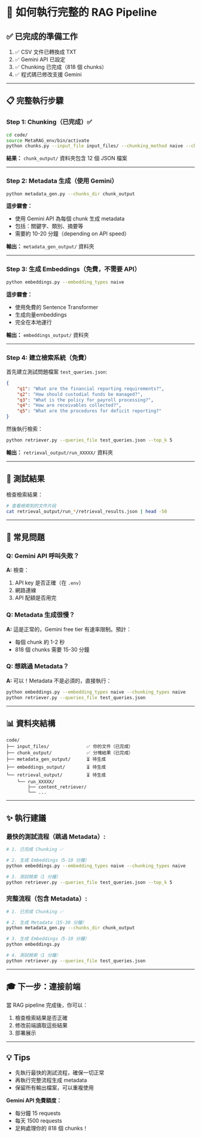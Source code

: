 # 🚀 如何執行完整的 RAG Pipeline

## ✅ 已完成的準備工作

1. ✅ CSV 文件已轉換成 TXT
2. ✅ Gemini API 已設定
3. ✅ Chunking 已完成（818 個 chunks）
4. ✅ 程式碼已修改支援 Gemini

---

## 📋 完整執行步驟

### Step 1: Chunking（已完成）✅

```bash
cd code/
source MetaRAG_env/bin/activate
python chunks.py --input_file input_files/ --chunking_method naive --chunk_by paragraph --min_chunk_size 1
```

**結果：** `chunk_output/` 資料夾包含 12 個 JSON 檔案

---

### Step 2: Metadata 生成（使用 Gemini）

```bash
python metadata_gen.py --chunks_dir chunk_output
```

**這步驟會：**
- 使用 Gemini API 為每個 chunk 生成 metadata
- 包括：關鍵字、類別、摘要等
- 需要約 10-20 分鐘（depending on API speed）

**輸出：** `metadata_gen_output/` 資料夾

---

### Step 3: 生成 Embeddings（免費，不需要 API）

```bash
python embeddings.py --embedding_types naive
```

**這步驟會：**
- 使用免費的 Sentence Transformer
- 生成向量embeddings
- 完全在本地運行

**輸出：** `embeddings_output/` 資料夾

---

### Step 4: 建立檢索系統（免費）

首先建立測試問題檔案 `test_queries.json`:

```json
{
    "q1": "What are the financial reporting requirements?",
    "q2": "How should custodial funds be managed?",
    "q3": "What is the policy for payroll processing?",
    "q4": "How are receivables collected?",
    "q5": "What are the procedures for deficit reporting?"
}
```

然後執行檢索：

```bash
python retriever.py --queries_file test_queries.json --top_k 5
```

**輸出：** `retrieval_output/run_XXXXX/` 資料夾

---

## 🎯 測試結果

檢查檢索結果：

```bash
# 查看檢索到的文件片段
cat retrieval_output/run_*/retrieval_results.json | head -50
```

---

## 🚨 常見問題

### Q: Gemini API 呼叫失敗？
**A:** 檢查：
1. API key 是否正確（在 `.env`）
2. 網路連線
3. API 配額是否用完

### Q: Metadata 生成很慢？
**A:** 這是正常的，Gemini free tier 有速率限制。預計：
- 每個 chunk 約 1-2 秒
- 818 個 chunks 需要 15-30 分鐘

### Q: 想跳過 Metadata？
**A:** 可以！Metadata 不是必須的，直接執行：
```bash
python embeddings.py --embedding_types naive --chunking_types naive
python retriever.py --queries_file test_queries.json
```

---

## 📊 資料夾結構

```
code/
├── input_files/              ✅ 你的文件（已完成）
├── chunk_output/             ✅ 分塊結果（已完成）
├── metadata_gen_output/      ⏳ 待生成
├── embeddings_output/        ⏳ 待生成
└── retrieval_output/         ⏳ 待生成
    └── run_XXXXX/
        ├── content_retriever/
        └── ...
```

---

## ✨ 執行建議

### 最快的測試流程（跳過 Metadata）:

```bash
# 1. 已完成 Chunking ✅

# 2. 生成 Embeddings（5-10 分鐘）
python embeddings.py --embedding_types naive --chunking_types naive

# 3. 測試檢索（1 分鐘）
python retriever.py --queries_file test_queries.json --top_k 5
```

### 完整流程（包含 Metadata）:

```bash
# 1. 已完成 Chunking ✅

# 2. 生成 Metadata（15-30 分鐘）
python metadata_gen.py --chunks_dir chunk_output

# 3. 生成 Embeddings（5-10 分鐘）
python embeddings.py

# 4. 測試檢索（1 分鐘）
python retriever.py --queries_file test_queries.json
```

---

## 🎓 下一步：連接前端

當 RAG pipeline 完成後，你可以：

1. 檢查檢索結果是否正確
2. 修改前端讀取這些結果
3. 部署展示

---

## 💡 Tips

- 先執行最快的測試流程，確保一切正常
- 再執行完整流程生成 metadata
- 保留所有輸出檔案，可以重複使用

**Gemini API 免費額度：**
- 每分鐘 15 requests
- 每天 1500 requests
- 足夠處理你的 818 個 chunks！
